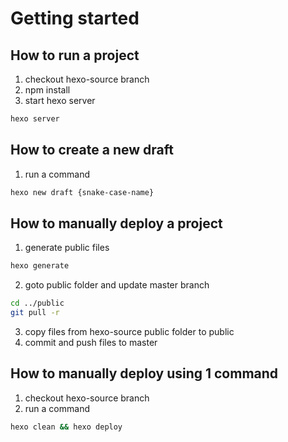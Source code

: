 # Getting started

## How to run a project
1. checkout hexo-source branch
2. npm install
3. start hexo server 
```bash
hexo server
```

## How to create a new draft
1. run a command
```bash
hexo new draft {snake-case-name}
```

## How to manually deploy a project
1. generate public files
```bash
hexo generate
```
2. goto public folder and update master branch
```bash
cd ../public
git pull -r
```
3. copy files from hexo-source public folder to public
4. commit and push files to master

## How to manually deploy using 1 command
1. checkout hexo-source branch
2. run a command
``` bash
hexo clean && hexo deploy
```
